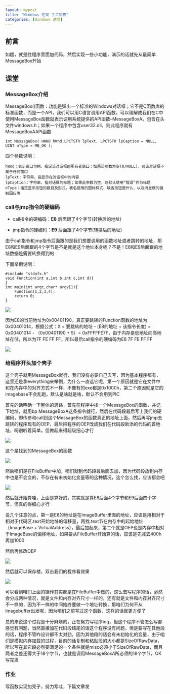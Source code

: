 ```yaml
---
layout: mypost
title: "Windows 逆向-手工加壳"
categories: [Windows 逆向]
---
```


## 前言

如题，就是往程序里面加代码，然后实现一些小功能，演示的话就先从最简单MessageBox开始

## 课堂

### MessageBox介绍

MessageBox()函数：功能是弹出一个标准的Windows对话框；它不是C函数库的标准函数，而是一个API，我们可以用C语言调用API函数。可以理解成我们在C中使用MessageBox函数就表示调用系统提供的API函数–MessageBoxA。包含在头文件windows.h；如果一个程序中包含user32.dll，则此程序就有MessageBoxAAPI函数

```
int MessageBox( HWND hWnd,LPCTSTR lpText, LPCTSTR lpCaption = NULL, UINT nType = MB_OK );
```

四个参数说明：

```
hWnd：表示窗口句柄，指定该对话框的所有者窗口；如果该参数为空(0/NULL)，则该对话框不属于任何窗口
lpText：字符串，指显示在对话框中的内容
lpCaption：字符串，指对话框的标题；如果此参数为空，则默认使用“错误”作为标题
nType：指定显示按钮的数目及形式，表名使用的图标样式、缺省按钮是什么、以及消息框的强制回应等
```

### call与jmp指令的硬编码

- call指令的硬编码：**E8** 后面跟了4个字节(转换后的地址)

- jmp指令的硬编码：**E9** 后面跟了4个字节(转换后的地址)

由于call指令和jmp指令后面跟的是我们想要调用的函数地址或者跳转的地址，那E8和E9后面跟的4个字节是不是就是这个地址本身呢？不是！E8和E9后面跟的地址数据是需要转换得到的

下面举例说明：

```
#include "stdafx.h"
void Function(int a,int b,int c,int d){    
}
int main(int argc,char* argv[]){
    Function(1,2,3,4);
    return 0;
}
```

![](image-53.png)

因为E8的当前地址为0x00401190，真正要跳转的Function函数的地址为0x00401014，根据公式：X = 要跳转的地址 - (E8的地址 + 该指令长度) = 0x00401014 - （0x00401190 + 5）= 0xFFFFFE7F，由于内存是低地址向高地址存储，所以为7F FE FF FF，所以最后call指令的硬编码为E8 7F FE FF FF

![](image-54.png)

### 给程序开头加个壳子

这个壳子就用MessageBox就行，我们没有必要自己去写，因为基本程序都有，这里还是拿everything来举例，为什么一直选它呢，第一个原因就是它在文件中和在内存中的对齐方式不一样，不像有的exe都是0x1000h，第二个原因就是它的imagebase不会乱跑，默认是啥就是啥，默认不会用到PIC

首先的话明确一下整体的思路，首先在程序中找一个MessageBox的函数，并记下地址，就用bp MessageBoxA这条指令就行，然后在代码段最后写上我们的硬编码，即传参和call到这个MessageBox的函数真正的地址上面，然后再写jmp去跳转的程序现有的OEP，最后把程序的OEP改成我们在代码段新添的代码的首地址，啊别听着简单，但做起来得超级细心才行

![](9D6B29F6B070AD0191737D0EC9AD8D0F-1024x691.jpg)

这个是找到的MessageBox的函数

![](image-55-1024x568.png)

然后咱们是在FileBuffer中加，咱们就到代码段最后面去加，因为代码段放到内存中也是不会变的，不存在有未初始化变量等的这种情况，这个怎么找，应该都会吧

![](Screenshot_1-4-1024x436.png)

然后就开始算哇，上面是算好的，其实就是算E8后面4个字节和E9后面四个字节，但真的得细心才行

说几个注意的点，第一是E8的地址是在ImageBuffer里面的地址，应该是用相对于相对于代码区.text开始地址的偏移量，再找.text节在内存中的起始地址（ImageBase + VirtualAddress），最后加起来，第二个就是OEP也是内存中相对于ImageBase的偏移地址，如果要从FileBuffer开始算的话，应该是先减去400h再加1000

然后再修改OEP

![](Screenshot_2-3-1024x667.png)

然后就可以保存楼，双击我们的程序看效果

![](Screenshot_3-1-1024x549.png)

可以看到咱们上面的操作其实都是在FileBuffer中做的，这么去写程序的话，必然会分成两种情况，就是文件和内存对齐尺寸一样的，还有就是文件和内存对齐尺寸不一样的，因为不一样的中间始终要做一个地址转换，那咱们为何不从Imagebuffer出发呢，因为咱们之前写过这个函数，这样的话就更方便了

总的来说这个过程是十分麻烦的，正在努力写程序ing，但这个程序不管怎么写都感觉有问题，当然直接加在代码段结尾的话这个程序没有问题，但是要写在其他段的话，程序不管咋设计都不太对劲，因为其他段的话会有未初始化的变量，由于咱们是模拟内存加载的过程，目前的话复制和粘贴段的大小都是SizeOfRawData，所以写在其它段必然要满足的一个条件就是misc必须小于SizeOfRawData，而且两者之差还得大于18个字节，也就是调用MessageBoxA所必须的18个字节，OK写完发

### 作业

写函数实现加壳子，努力写哇，下篇文章发